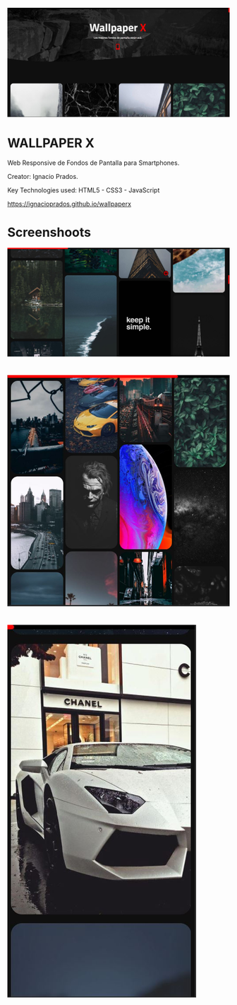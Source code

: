 ![banner](https://raw.githubusercontent.com/IgnacioPrados/wallpaperx/gh-pages/assets/img/preview.JPG)
# WALLPAPER X

Web Responsive de Fondos de Pantalla para Smartphones.

Creator: Ignacio Prados.

Key Technologies used: HTML5 - CSS3 - JavaScript

https://ignacioprados.github.io/wallpaperx
# Screenshoots
![banner](https://raw.githubusercontent.com/IgnacioPrados/wallpaperx/gh-pages/assets/img/preview2.JPG)
#
![banner](https://raw.githubusercontent.com/IgnacioPrados/wallpaperx/gh-pages/assets/img/preview3.JPG)
#
![banner](https://raw.githubusercontent.com/IgnacioPrados/wallpaperx/gh-pages/assets/img/preview4.JPG)
